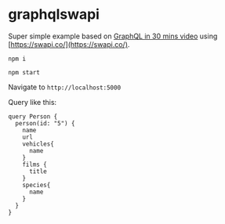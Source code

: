 # graphqlswapi

Super simple example based on [GraphQL in 30 mins video](https://www.youtube.com/watch?v=UBGzsb2UkeY)  using [https://swapi.co/](https://swapi.co/).

`npm i`

`npm start`

Navigate to `http://localhost:5000`

Query like this:
```
query Person {
  person(id: "5") {
    name
    url
    vehicles{
      name
    }
    films {
      title
    }
    species{
      name
    }
  }
}
```

